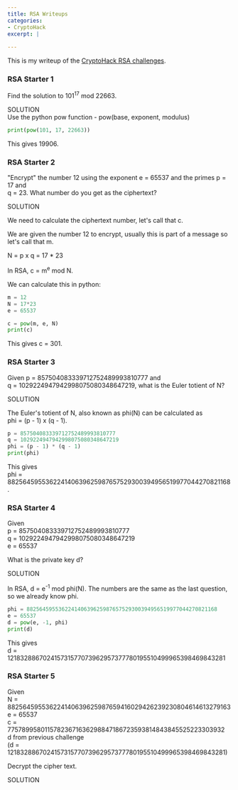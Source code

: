 ```yaml
---
title: RSA Writeups
categories:
- CryptoHack
excerpt: |
  
---
```


This is my writeup of the [CryptoHack RSA challenges](https://cryptohack.org/challenges/rsa).


### RSA Starter 1

Find the solution to 101<sup>17</sup> mod 22663.


SOLUTION <br>
Use the python pow function - pow(base, exponent, modulus)
```python
print(pow(101, 17, 22663))
```
This gives 19906.

### RSA Starter 2

"Encrypt" the number 12 using the exponent e = 65537 and the primes p = 17 and <br>q = 23. What number do you get as the ciphertext?


SOLUTION

We need to calculate the ciphertext number, let's call that c. 

We are given the number 12 to encrypt, usually this is part of a message so let's call that m. 

N = p x q = 17 * 23

In RSA, c = m<sup>e</sup> mod N.

We can calculate this in python:
```python
m = 12
N = 17*23
e = 65537

c = pow(m, e, N)
print(c)
```
This gives c = 301.

### RSA Starter 3
Given p = 857504083339712752489993810777 and <br>q = 1029224947942998075080348647219, what is the Euler totient of N?

SOLUTION

The Euler's totient of N, also known as phi(N) can be calculated as <br> 
phi = (p - 1) x (q - 1).
```python
p = 857504083339712752489993810777
q = 1029224947942998075080348647219
phi = (p - 1) * (q - 1)
print(phi)
```
This gives <br>phi = 882564595536224140639625987657529300394956519977044270821168.

### RSA Starter 4

Given <br>
p = 857504083339712752489993810777 <br>
q = 1029224947942998075080348647219 <br>
e = 65537

What is the private key d?

SOLUTION

In RSA, d = e<sup>-1</sup> mod phi(N).
The numbers are the same as the last question, so we already know phi.
```python
phi = 882564595536224140639625987657529300394956519977044270821168 
e = 65537
d = pow(e, -1, phi)
print(d)
```
This gives <br>d = 121832886702415731577073962957377780195510499965398469843281 

### RSA Starter 5

Given <br>
N = 882564595536224140639625987659416029426239230804614613279163 <br> 
e = 65537 <br>
c = 77578995801157823671636298847186723593814843845525223303932 <br>
d from previous challenge <br>
(d = 121832886702415731577073962957377780195510499965398469843281)

Decrypt the cipher text. 

SOLUTION

